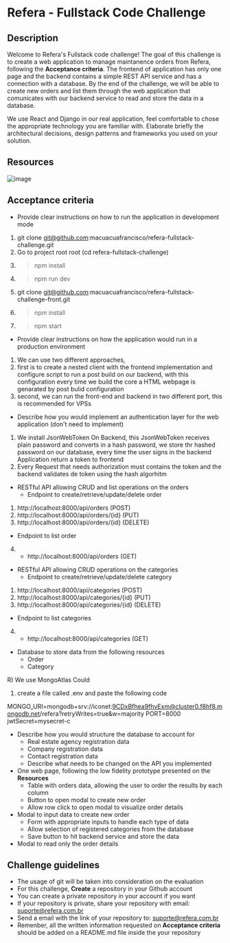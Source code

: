# Refera - Fullstack Code Challenge

## Description

Welcome to Refera's Fullstack code challenge! The goal of this challenge is to create a web application to manage maintanence orders from Refera, following the **Acceptance criteria**. The frontend of application has only one page and the backend contains a simple REST API service and has a connection with a database. By the end of the challenge, we will be able to create new orders and list them through the web application that comunicates with our backend service to read and store the data in a database.

We use React and Django in our real application, feel comfortable to chose the appropriate technology you are familiar with. Elaborate briefly the architectural decisions, design patterns and frameworks you used on your solution.


## Resources

![image](https://user-images.githubusercontent.com/10841710/141149769-d2bef978-7073-4ac7-b0af-6c0c8c7b6fe8.png)


## Acceptance criteria

- Provide clear instructions on how to run the application in development mode

1) git clone git@github.com:macuacuafrancisco/refera-fullstack-challenge.git
2) Go to project root root (cd refera-fullstack-challenge)
3) > npm install
4) > npm run dev
5) git clone git@github.com:macuacuafrancisco/refera-fullstack-challenge-front.git
6) > npm install
7) > npm start

- Provide clear instructions on how the application would run in a production environment

1) We can use two different approaches, 
2) first is to create a nested client with the frontend implementation and configure script to run a post build on our backend, with this configuration every time we build the core a HTML webpage is genarated by post bulid configuration
3) second, we can run the front-end and backend in two different port, this is recommended for VPSs

- Describe how you would implement an authentication layer for the web application (don't need to implement)

1) We install  JsonWebToken On Backend, this JsonWebToken receives plain password and converts in a hash password, we store thr hashed password on our database, every time the user signs in  the backend Application return a token to frontend
2) Every Request that needs authorization must contains the token and the backend validates de token using the hash algorhitm


- RESTful API allowing CRUD and list operations on the orders
  - Endpoint to create/retrieve/update/delete order
1) http://localhost:8000/api/orders (POST)
2) http://localhost:8000/api/orders/{id} (PUT)
3) http://localhost:8000/api/orders/{id} (DELETE)

  - Endpoint to list order
4)  - http://localhost:8000/api/orders (GET)


- RESTful API allowing CRUD operations on the categories
  - Endpoint to create/retrieve/update/delete category
1) http://localhost:8000/api/categories (POST)
2) http://localhost:8000/api/categories/{id} (PUT)
3) http://localhost:8000/api/categories/{id} (DELETE)


  - Endpoint to list categories
4)  - http://localhost:8000/api/categories (GET)


- Database to store data from the following resources
  - Order
  - Category

R) We use MongoAtlas Could 
1) create a file called .env and paste the following code

MONGO_URI=mongodb+srv://iconet:9CDxBfhea9fhvExm@cluster0.f8hf8.mongodb.net/refera?retryWrites=true&w=majority
PORT=8000
jwtSecret=mysecret-c

- Describe how you would structure the database to account for 
  - Real estate agency registration data
  - Company registration data
  - Contact registration data
  - Describe what needs to be changed on the API you implemented
- One web page, following the low fidelity prototype presented on the **Resources**
  - Table with orders data, allowing the user to order the results by each column
  - Button to open modal to create new order
  - Allow row click to open modal to visualize order details
- Modal to input data to create new order
  - Form with appropriate inputs to handle each type of data
  - Allow selection of registered categories from the database
  - Save button to hit backend service and store the data
- Modal to read only the order details

## Challenge guidelines

- The usage of git will be taken into consideration on the evaluation
- For this challenge, **Create** a repository in your Github account
- You can create a private repository in your account if you want
- If your repository is private, share your repository with email: suporte@refera.com.br
- Send a email with the link of your repository to: suporte@refera.com.br
- Remenber, all the written information requested on **Acceptance criteria** should be added on a README.md file inside the your repository
